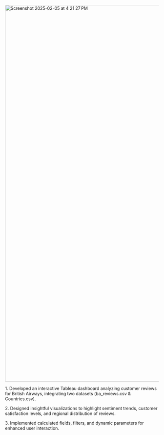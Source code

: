 <img width="1231" alt="Screenshot 2025-02-05 at 4 21 27 PM" src="https://github.com/user-attachments/assets/535f7391-6edb-4410-b79e-8e30a59bd162" />
<p>1. Developed an interactive Tableau dashboard analyzing customer reviews for British Airways, integrating two datasets (ba_reviews.csv & Countries.csv).</p>
<p>2. Designed insightful visualizations to highlight sentiment trends, customer satisfaction levels, and regional distribution of reviews.</p>
<p>3. Implemented calculated fields, filters, and dynamic parameters for enhanced user interaction.</p>
